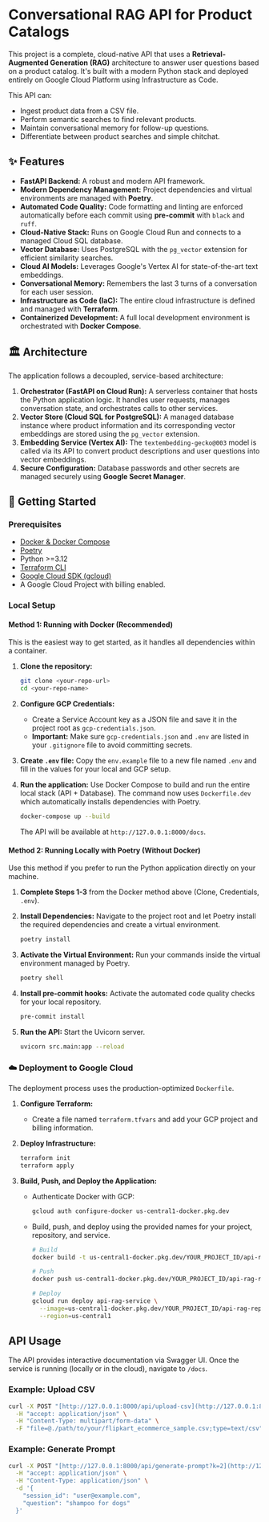 # Conversational RAG API for Product Catalogs

This project is a complete, cloud-native API that uses a **Retrieval-Augmented Generation (RAG)** architecture to answer user questions based on a product catalog. It's built with a modern Python stack and deployed entirely on Google Cloud Platform using Infrastructure as Code.

This API can:
- Ingest product data from a CSV file.
- Perform semantic searches to find relevant products.
- Maintain conversational memory for follow-up questions.
- Differentiate between product searches and simple chitchat.

## ✨ Features

- **FastAPI Backend:** A robust and modern API framework.
- **Modern Dependency Management:** Project dependencies and virtual environments are managed with **Poetry**.
- **Automated Code Quality:** Code formatting and linting are enforced automatically before each commit using **pre-commit** with `black` and `ruff`.
- **Cloud-Native Stack:** Runs on Google Cloud Run and connects to a managed Cloud SQL database.
- **Vector Database:** Uses PostgreSQL with the `pg_vector` extension for efficient similarity searches.
- **Cloud AI Models:** Leverages Google's Vertex AI for state-of-the-art text embeddings.
- **Conversational Memory:** Remembers the last 3 turns of a conversation for each user session.
- **Infrastructure as Code (IaC):** The entire cloud infrastructure is defined and managed with **Terraform**.
- **Containerized Development:** A full local development environment is orchestrated with **Docker Compose**.

## 🏛️ Architecture

The application follows a decoupled, service-based architecture:

1.  **Orchestrator (FastAPI on Cloud Run):** A serverless container that hosts the Python application logic. It handles user requests, manages conversation state, and orchestrates calls to other services.
2.  **Vector Store (Cloud SQL for PostgreSQL):** A managed database instance where product information and its corresponding vector embeddings are stored using the `pg_vector` extension.
3.  **Embedding Service (Vertex AI):** The `textembedding-gecko@003` model is called via its API to convert product descriptions and user questions into vector embeddings.
4.  **Secure Configuration:** Database passwords and other secrets are managed securely using **Google Secret Manager**.

## 🚀 Getting Started

### Prerequisites

- [Docker & Docker Compose](https://www.docker.com/products/docker-desktop/)
- [Poetry](https://python-poetry.org/docs/#installation)
- Python >=3.12
- [Terraform CLI](https://developer.hashicorp.com/terraform/tutorials/gcp-get-started/install-cli)
- [Google Cloud SDK (gcloud)](https://cloud.google.com/sdk/docs/install)
- A Google Cloud Project with billing enabled.

### Local Setup

#### Method 1: Running with Docker (Recommended)

This is the easiest way to get started, as it handles all dependencies within a container.

1.  **Clone the repository:**
    ```bash
    git clone <your-repo-url>
    cd <your-repo-name>
    ```

2.  **Configure GCP Credentials:**
    - Create a Service Account key as a JSON file and save it in the project root as `gcp-credentials.json`.
    - **Important:** Make sure `gcp-credentials.json` and `.env` are listed in your `.gitignore` file to avoid committing secrets.

3.  **Create `.env` file:**
    Copy the `env.example` file to a new file named `.env` and fill in the values for your local and GCP setup.

4.  **Run the application:**
    Use Docker Compose to build and run the entire local stack (API + Database). The command now uses `Dockerfile.dev` which automatically installs dependencies with Poetry.
    ```bash
    docker-compose up --build
    ```
    The API will be available at `http://127.0.0.1:8000/docs`.

#### Method 2: Running Locally with Poetry (Without Docker)

Use this method if you prefer to run the Python application directly on your machine.

1.  **Complete Steps 1-3** from the Docker method above (Clone, Credentials, `.env`).

2.  **Install Dependencies:**
    Navigate to the project root and let Poetry install the required dependencies and create a virtual environment.
    ```bash
    poetry install
    ```

3.  **Activate the Virtual Environment:**
    Run your commands inside the virtual environment managed by Poetry.
    ```bash
    poetry shell
    ```

4.  **Install pre-commit hooks:**
    Activate the automated code quality checks for your local repository.
    ```bash
    pre-commit install
    ```

5.  **Run the API:**
    Start the Uvicorn server.
    ```bash
    uvicorn src.main:app --reload
    ```

### ☁️ Deployment to Google Cloud

The deployment process uses the production-optimized `Dockerfile`.

1.  **Configure Terraform:**
    - Create a file named `terraform.tfvars` and add your GCP project and billing information.

2.  **Deploy Infrastructure:**
    ```bash
    terraform init
    terraform apply
    ```

3.  **Build, Push, and Deploy the Application:**
    - Authenticate Docker with GCP:
      ```bash
      gcloud auth configure-docker us-central1-docker.pkg.dev
      ```
    - Build, push, and deploy using the provided names for your project, repository, and service.
      ```bash
      # Build
      docker build -t us-central1-docker.pkg.dev/YOUR_PROJECT_ID/api-rag-repo/rag-api:v1 .

      # Push
      docker push us-central1-docker.pkg.dev/YOUR_PROJECT_ID/api-rag-repo/rag-api:v1

      # Deploy
      gcloud run deploy api-rag-service \
        --image=us-central1-docker.pkg.dev/YOUR_PROJECT_ID/api-rag-repo/rag-api:v1 \
        --region=us-central1
      ```

## API Usage

The API provides interactive documentation via Swagger UI. Once the service is running (locally or in the cloud), navigate to `/docs`.

### Example: Upload CSV

```bash
curl -X POST "[http://127.0.0.1:8000/api/upload-csv](http://127.0.0.1:8000/api/upload-csv)" \
  -H "accept: application/json" \
  -H "Content-Type: multipart/form-data" \
  -F "file=@./path/to/your/flipkart_ecommerce_sample.csv;type=text/csv"
  ```

### Example: Generate Prompt

```bash
curl -X POST "[http://127.0.0.1:8000/api/generate-prompt?k=2](http://127.0.0.1:8000/api/generate-prompt?k=2)" \
  -H "accept: application/json" \
  -H "Content-Type: application/json" \
  -d '{
    "session_id": "user@example.com",
    "question": "shampoo for dogs"
  }'
  ```